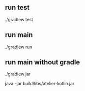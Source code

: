 ## run test
 ./gradlew test
 
## run main
 ./gradlew run

## run main without gradle
 ./gradlew jar
 
 java -jar build/libs/atelier-kotlin.jar